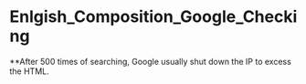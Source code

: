 # Enlgish_Composition_Google_Checking

**After 500 times of searching, Google usually shut down the IP to excess the HTML. 
